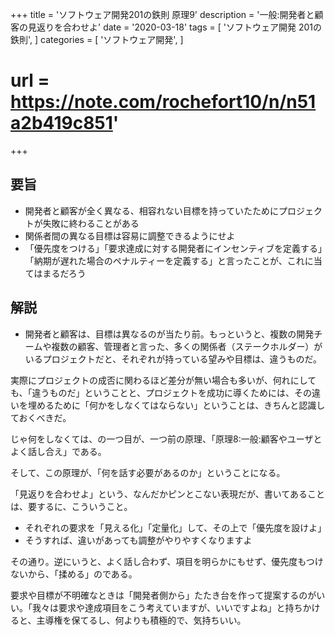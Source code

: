 +++
title = 'ソフトウェア開発201の鉄則 原理9'
description = '一般:開発者と顧客の見返りを合わせよ'
date = '2020-03-18'
tags = [
    'ソフトウェア開発 201の鉄則',
]
categories = [
    'ソフトウェア開発',
]
# url = https://note.com/rochefort10/n/n51a2b419c851'
+++
## 要旨
* 開発者と顧客が全く異なる、相容れない目標を持っていたためにプロジェクトが失敗に終わることがある
* 関係者間の異なる目標は容易に調整できるようにせよ
* 「優先度をつける」「要求達成に対する開発者にインセンティブを定義する」「納期が遅れた場合のペナルティーを定義する」と言ったことが、これに当てはまるだろう

## 解説
* 開発者と顧客は、目標は異なるのが当たり前。もっというと、複数の開発チームや複数の顧客、管理者と言った、多くの関係者（ステークホルダー）がいるプロジェクトだと、それぞれが持っている望みや目標は、違うものだ。

実際にプロジェクトの成否に関わるほど差分が無い場合も多いが、何れにしても、「違うものだ」ということと、プロジェクトを成功に導くためには、その違いを埋めるために「何かをしなくてはならない」ということは、きちんと認識しておくべきだ。

じゃ何をしなくては、の一つ目が、一つ前の原理、「原理8:一般:顧客やユーザとよく話し合え」である。

そして、この原理が、「何を話す必要があるのか」ということになる。

「見返りを合わせよ」という、なんだかピンとこない表現だが、書いてあることは、要するに、こういうこと。

* それぞれの要求を「見える化」「定量化」して、その上で「優先度を設けよ」
* そうすれば、違いがあっても調整がやりやすくなりますよ

その通り。逆にいうと、よく話し合わず、項目を明らかにもせず、優先度もつけないから、「揉める」のである。

要求や目標が不明確なときは「開発者側から」たたき台を作って提案するのがいい。「我々は要求や達成項目をこう考えていますが、いいですよね」と持ちかけると、主導権を保てるし、何よりも積極的で、気持ちいい。